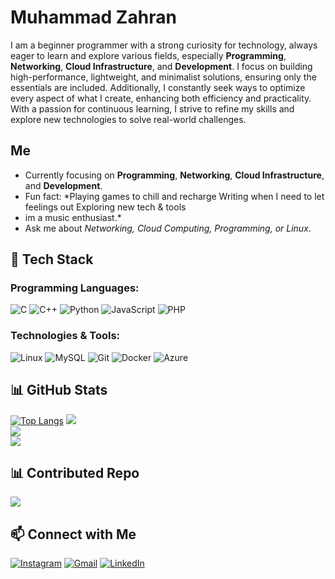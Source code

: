 # Muhammad Zahran
I am a beginner programmer with a strong curiosity for technology, always eager to learn and explore various fields, especially **Programming**, **Networking**, **Cloud Infrastructure**, and **Development**. I focus on building high-performance, lightweight, and minimalist solutions, ensuring only the essentials are included. Additionally, I constantly seek ways to optimize every aspect of what I create, enhancing both efficiency and practicality. With a passion for continuous learning, I strive to refine my skills and explore new technologies to solve real-world challenges.

## Me
- Currently focusing on **Programming**, **Networking**, **Cloud Infrastructure**, and **Development**.
- Fun fact:  *Playing games to chill and recharge
              Writing when I need to let feelings out
              Exploring new tech & tools
- im a music enthusiast.*
- Ask me about *Networking, Cloud Computing, Programming, or Linux*.

## 🚀 Tech Stack
### Programming Languages:
![C](https://img.shields.io/badge/-C-00599C?style=flat-square&logo=c&logoColor=white)
![C++](https://img.shields.io/badge/-C++-00599C?style=flat-square&logo=c%2B%2B&logoColor=white)
![Python](https://img.shields.io/badge/-Python-3776AB?style=flat-square&logo=python&logoColor=white)
![JavaScript](https://img.shields.io/badge/-JavaScript-F7DF1E?style=flat-square&logo=javascript&logoColor=black)
![PHP](https://img.shields.io/badge/-PHP-777BB4?style=flat-square&logo=php&logoColor=white)

### Technologies & Tools:
![Linux](https://img.shields.io/badge/-Linux-FCC624?style=flat-square&logo=linux&logoColor=black)
![MySQL](https://img.shields.io/badge/-MySQL-4479A1?style=flat-square&logo=mysql&logoColor=white)
![Git](https://img.shields.io/badge/-Git-F05032?style=flat-square&logo=git&logoColor=white)
![Docker](https://img.shields.io/badge/-Docker-2496ED?style=flat-square&logo=docker&logoColor=white)
![Azure](https://img.shields.io/badge/-Azure-0078D4?style=flat-square&logo=microsoft-azure&logoColor=white)

## 📊 GitHub Stats
[![Top Langs](https://github-readme-stats.vercel.app/api/top-langs/?username=NirxTech&theme=radical&layout=compact)](https://github.com/anuraghazra/github-readme-stats)
![](https://github-readme-stats.vercel.app/api?username=NirxTech&theme=catppuccin_mocha&hide_border=true&include_all_commits=false&count_private=false)<br/>
![](https://github-readme-streak-stats.herokuapp.com/?user=NirxTech&theme=catppuccin_mocha&hide_border=true)<br/>
![](https://github-readme-stats.vercel.app/api/top-langs/?username=NirxTech&theme=catppuccin_mocha&hide_border=true&include_all_commits=false&count_private=false&layout=compact)

## 📊 Contributed Repo
![](https://github-contributor-stats.vercel.app/api?username=NirxTech&limit=5&theme=catppuccin_mocha&combine_all_yearly_contributions=true)

## 📫 Connect with Me
[![Instagram](https://img.shields.io/badge/-Instagram-F44747?style=flat-square&logo=instagram&logoColor=white)](https://www.instagram.com/_aseptampan/)
[![Gmail](https://img.shields.io/badge/-Gmail-c14438?style=flat-square&logo=Gmail&logoColor=white)](mailto:zahranmuhammad267@gmail.com)
[![LinkedIn](https://img.shields.io/badge/-LinkedIn-0A66C2?style=flat-square&logo=linkedin&logoColor=white)](https://www.linkedin.com/in/muhammad-zahran-ba530b316)
